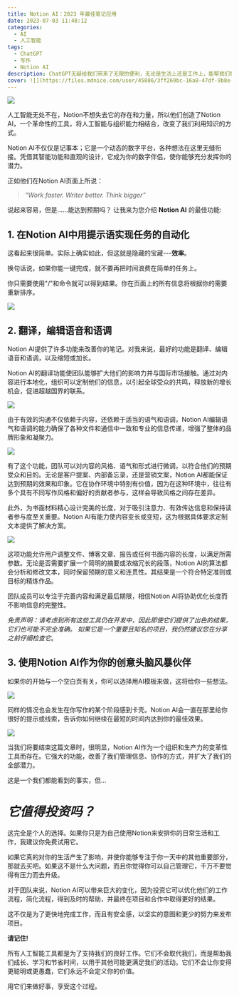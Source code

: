 ```yaml
---
title: Notion AI：2023 年最佳笔记应用
date: 2023-07-03 11:48:12
categories:
  - AI
  - 人工智能
tags:
  - ChatGPT
  - 写作
  - Notion AI
description: ChatGPT无疑给我们带来了无限的便利，无论是生活上还是工作上，能帮我们智能处理一些事宜，但是本文将带你认识一款2023年度最佳笔记应用---Notion AI
cover: ![](https://files.mdnice.com/user/45886/3ff269bc-16a8-47df-9b8e-610f7108b4c9.png)
---
```


![](https://files.mdnice.com/user/45886/3ff269bc-16a8-47df-9b8e-610f7108b4c9.png)

人工智能无处不在，Notion不想失去它的存在和力量，所以他们创造了Notion AI，一个革命性的工具，将人工智能与组织能力相结合，改变了我们利用知识的方式。

Notion AI不仅仅是记事本；它是一个动态的数字平台，各种想法在这里无缝衔接。凭借其智能功能和直观的设计，它成为你的数字伴侣，使你能够充分发挥你的潜力。

正如他们在Notion AI页面上所说：

>*“Work faster. Writer better. Think bigger”*

说起来容易，但是……能达到预期吗？ 让我来为您介绍 **Notion AI** 的最佳功能:

## 1. 在Notion AI中用提示语实现任务的自动化
这看起来很简单。实际上确实如此，但这就是隐藏的宝藏---**效率**。

换句话说，如果你能一键完成，就不要再把时间浪费在简单的任务上。

你只需要使用"/"和命令就可以得到结果。你在页面上的所有信息将根据你的需要重新排序。

![](https://files.mdnice.com/user/45886/48bfc191-a581-4a59-8dc8-b3831779238e.png)

## 2. 翻译，编辑语音和语调
Notion AI提供了许多功能来改善你的笔记。对我来说，最好的功能是翻译、编辑语音和语调，以及缩短或加长。

Notion AI的翻译功能使团队能够扩大他们的影响力并与国际市场接触。通过对内容进行本地化，组织可以定制他们的信息，以引起全球受众的共鸣，释放新的增长机会，促进超越国界的联系。

![](https://files.mdnice.com/user/45886/d54c3830-3c1a-435a-b371-30f80e5e23c4.png)

由于有效的沟通不仅依赖于内容，还依赖于适当的语气和语调，Notion AI编辑语气和语调的能力确保了各种文件和通信中一致和专业的信息传递，增强了整体的品牌形象和凝聚力。

![](https://files.mdnice.com/user/45886/7bfa12b4-f0ff-42b7-8a34-426434548ab5.png)

有了这个功能，团队可以对内容的风格、语气和形式进行微调，以符合他们的预期受众和目的。无论是客户提案、内部备忘录，还是营销文案，Notion AI都能保证达到预期的效果和印象。它在协作环境中特别有价值，因为在这种环境中，往往有多个具有不同写作风格和偏好的贡献者参与，这样会导致风格之间存在差异。

此外，为书面材料精心设计完美的长度，对于吸引注意力、有效传达信息和保持读者参与度至关重要。Notion AI有能力使内容变长或变短，这为根据具体要求定制文本提供了解决方案。

![](https://files.mdnice.com/user/45886/6d896f45-55aa-4cd8-962b-74303ef65944.png)

这项功能允许用户调整文件、博客文章、报告或任何书面内容的长度，以满足所需参数。无论是否需要扩展一个简明的摘要或浓缩冗长的段落，Notion AI的算法都会分析和修改文本，同时保留预期的意义和连贯性。其结果是一个符合特定准则或目标的精炼作品。

团队成员可以专注于完善内容和满足最后期限，相信Notion AI将协助优化长度而不影响信息的完整性。

*免责声明：请考虑到所有这些工具仍在开发中，因此即使它们提供了出色的结果，它们也可能不完全准确。 如果它是一个重要且知名的项目，我仍然建议您在分享之前仔细检查它*。

## 3. 使用Notion AI作为你的创意头脑风暴伙伴
如果你的开始与一个空白页有关，你可以选择用AI模板来做，这将给你一些想法。

![](https://files.mdnice.com/user/45886/9da05dc2-42fb-48c6-84ba-678c15ed4d66.png)

同样的情况也会发生在你写作的某个阶段感到卡壳。Notion AI会一直在那里给你很好的提示或线索，告诉你如何继续在最短的时间内达到你的最佳效果。

![](https://files.mdnice.com/user/45886/78667196-bd92-432f-8d4f-59ad3464ed6e.png)

当我们将要结束这篇文章时，很明显，Notion AI作为一个组织和生产力的变革性工具而存在。它强大的功能，改善了我们管理信息、协作的方式，并扩大了我们的全部潜力。

这是一个我们都能看到的事实，但...

# ***它值得投资吗？***

这完全是个人的选择。如果你只是为自己使用Notion来安排你的日常生活和工作，我建议你免费试用它。

如果它真的对你的生活产生了影响，并使你能够专注于你一天中的其他重要部分，那就去买吧。如果这不是什么大问题，而且你觉得你可以自己管理它，千万不要觉得有压力而去升级。

对于团队来说，Notion AI可以带来巨大的变化，因为投资它可以优化他们的工作流程，简化流程，得到及时的帮助，并最终在项目和合作中取得更好的结果。

这不仅是为了更快地完成工作，而且有安全感，以坚实的意图和更少的努力来发布项目。

**请记住!**

所有人工智能工具都是为了支持我们的良好工作。它们不会取代我们，而是帮助我们成长、学习和节省时间，以用于其他可能更满足我们的活动。它们不会让你变得更聪明或更愚蠢，它们永远不会定义你的价值。

用它们来做好事，享受这个过程。
